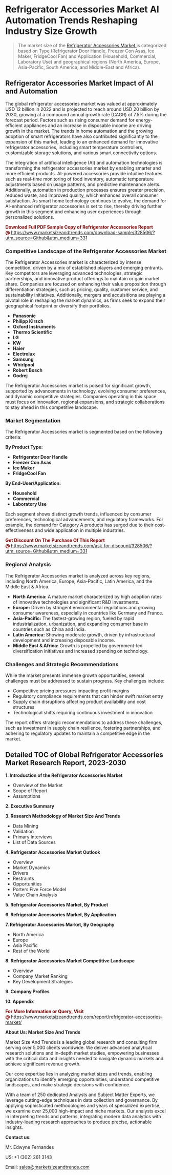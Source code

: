 <h1>Refrigerator Accessories Market AI Automation Trends Reshaping Industry Size Growth</h1><blockquote><p>The market size of the <a href="https://www.marketsizeandtrends.com/download-sample/328506/?utm_source=Github&amp;utm_medium=331" target="_blank">Refrigerator Accessories Market </a>is categorized based on Type (Refrigerator Door Handle, Freezer Con Asas, Ice Maker, FridgeCool Fan) and Application (Household, Commercial, Laboratory Use) and geographical regions (North America, Europe, Asia-Pacific, South America, and Middle-East and Africa).</p></blockquote><p><h2>Refrigerator Accessories Market Impact of AI and Automation</h2><p>The global refrigerator accessories market was valued at approximately USD 12 billion in 2022 and is projected to reach around USD 20 billion by 2030, growing at a compound annual growth rate (CAGR) of 7.5% during the forecast period. Factors such as rising consumer demand for energy-efficient appliances and an increase in disposable income are driving growth in the market. The trends in home automation and the growing adoption of smart refrigerators have also contributed significantly to the expansion of this market, leading to an enhanced demand for innovative refrigerator accessories, including smart temperature controllers, customizable storage solutions, and various smart connectivity options.</p><p>The integration of artificial intelligence (AI) and automation technologies is transforming the refrigerator accessories market by enabling smarter and more efficient products. AI-powered accessories provide intuitive features such as real-time monitoring of food inventory, automatic temperature adjustments based on usage patterns, and predictive maintenance alerts. Additionally, automation in production processes ensures greater precision, reduced waste, and improved quality, which enhances overall consumer satisfaction. As smart home technology continues to evolve, the demand for AI-enhanced refrigerator accessories is set to rise, thereby driving further growth in this segment and enhancing user experiences through personalized solutions.</p></p><p><strong><span style="color: #800000;">Download Full PDF Sample Copy of Refrigerator Accessories Report @</span>&nbsp;</strong><a href="https://www.marketsizeandtrends.com/download-sample/328506/?utm_source=Github&amp;utm_medium=331">https://www.marketsizeandtrends.com/download-sample/328506/?utm_source=Github&amp;utm_medium=331</a></p><h3>Competitive Landscape of the Refrigerator Accessories Market</h3><p>The Refrigerator Accessories market is characterized by intense competition, driven by a mix of established players and emerging entrants. Key competitors are leveraging advanced technologies, strategic partnerships, and innovative product offerings to maintain or gain market share. Companies are focused on enhancing their value proposition through differentiation strategies, such as pricing, quality, customer service, and sustainability initiatives. Additionally, mergers and acquisitions are playing a pivotal role in reshaping the market dynamics, as firms seek to expand their geographical footprint or diversify their portfolios.</p><p><strong><p><ul><li>Panasonic </li><li> Philipp Kirsch </li><li> Oxford Instruments </li><li> Thermo Scientific </li><li> LG </li><li> KW </li><li> Haier </li><li> Electrolux </li><li> Samsung </li><li> Whirlpool </li><li> Robert Bosch </li><li> Godrej</p></li></ul></p></strong></p><p>The Refrigerator Accessories market is poised for significant growth, supported by advancements in technology, evolving consumer preferences, and dynamic competitive strategies. Companies operating in this space must focus on innovation, regional expansions, and strategic collaborations to stay ahead in this competitive landscape.</p><h3>Market Segmentation</h3><p>The Refrigerator Accessories market is segmented based on the following criteria:</p><p><strong>By Product Type:</strong></p><p><strong><p><ul><li>Refrigerator Door Handle </li><li> Freezer Con Asas </li><li> Ice Maker </li><li> FridgeCool Fan</p></li></ul></p></strong></p><p><strong>By End-User/Application:</strong></p><p><strong><p><ul><li>Household </li><li> Commercial </li><li> Laboratory Use</p></li></ul></p></strong></p><p>Each segment shows distinct growth trends, influenced by consumer preferences, technological advancements, and regulatory frameworks. For example, the demand for Category A products has surged due to their cost-effectiveness and wide application in multiple industries.</p><p><strong><span style="color: #800000;">Get Discount On The Purchase Of This Report @&nbsp;</span></strong><a href="https://www.marketsizeandtrends.com/ask-for-discount/328506/?utm_source=Github&amp;utm_medium=331">https://www.marketsizeandtrends.com/ask-for-discount/328506/?utm_source=Github&amp;utm_medium=331</a></p><h3>Regional Analysis</h3><p>The Refrigerator Accessories market is analyzed across key regions, including North America, Europe, Asia-Pacific, Latin America, and the Middle East &amp; Africa.</p><ul><li><strong>North America:</strong> A mature market characterized by high adoption rates of innovative technologies and significant R&amp;D investments.</li><li><strong>Europe:</strong> Driven by stringent environmental regulations and growing consumer awareness, especially in countries like Germany and France.</li><li><strong>Asia-Pacific:</strong> The fastest-growing region, fueled by rapid industrialization, urbanization, and expanding consumer base in countries such as China and India.</li><li><strong>Latin America:</strong> Showing moderate growth, driven by infrastructural development and increasing disposable income.</li><li><strong>Middle East &amp; Africa:</strong> Growth is propelled by government-led diversification initiatives and increased spending on technology.</li></ul><h3>Challenges and Strategic Recommendations</h3><p>While the market presents immense growth opportunities, several challenges must be addressed to sustain progress. Key challenges include:</p><ul><li>Competitive pricing pressures impacting profit margins</li><li>Regulatory compliance requirements that can hinder swift market entry</li><li>Supply chain disruptions affecting product availability and cost structures</li><li>Technological shifts requiring continuous investment in innovation</li></ul><p>The report offers strategic recommendations to address these challenges, such as investment in supply chain resilience, fostering partnerships, and adhering to regulatory updates to maintain a competitive edge in the market.</p><h2>Detailed TOC of Global Refrigerator Accessories Market Research Report, 2023-2030</h2><p><strong>1. Introduction of the Refrigerator Accessories Market</strong></p><ul><li>Overview of the Market</li><li>Scope of Report</li><li>Assumptions&nbsp;</li></ul><p><strong>2. Executive Summary</strong></p><p><strong>3. Research Methodology of <strong>Market Size And Trends</strong></strong></p><ul><li>Data Mining</li><li>Validation</li><li>Primary Interviews</li><li>List of Data Sources&nbsp;</li></ul><p><strong>4. Refrigerator Accessories Market Outlook</strong></p><ul><li>Overview</li><li>Market Dynamics</li><li>Drivers</li><li>Restraints</li><li>Opportunities</li><li>Porters Five Force Model</li><li>Value Chain Analysis&nbsp;</li></ul><p><strong>5. Refrigerator Accessories Market, By Product</strong></p><p><strong>6. Refrigerator Accessories Market, By Application</strong></p><p><strong>7. Refrigerator Accessories Market, By Geography</strong></p><ul><li>North America</li><li>Europe</li><li>Asia Pacific</li><li>Rest of the World&nbsp;</li></ul><p><strong>8. Refrigerator Accessories Market Competitive Landscape</strong></p><ul><li>Overview</li><li>Company Market Ranking</li><li>Key Development Strategies&nbsp;</li></ul><p><strong>9. Company Profiles</strong></p><p><strong>10. Appendix</strong></p><p><strong><span style="color: #800000;">For More Information or Query, Visit @&nbsp;</span></strong><a href="https://www.marketsizeandtrends.com/report/refrigerator-accessories-market/">https://www.marketsizeandtrends.com/report/refrigerator-accessories-market/</a></p><p></p><p><strong>About Us:&nbsp;Market Size And Trends</strong></p><p>Market Size And Trends&nbsp;is a leading global research and consulting firm serving over 5,000 clients worldwide. We deliver advanced analytical research solutions and in-depth market studies, empowering businesses with the critical data and insights needed to navigate dynamic markets and achieve significant revenue growth.</p><p>Our core expertise lies in analyzing market sizes and trends, enabling organizations to identify emerging opportunities, understand competitive landscapes, and make strategic decisions with confidence.</p><p>With a team of 250 dedicated Analysts and Subject Matter Experts, we leverage cutting-edge techniques in data collection and governance. By applying sophisticated methodologies and years of specialized expertise, we examine over 25,000 high-impact and niche markets. Our analysts excel in interpreting trends and patterns, integrating modern data analytics with industry-leading research approaches to produce precise, actionable insights.</p><p><strong>Contact us:</strong></p><p>Mr. Edwyne Fernandes</p><p>US: +1 (302) 261 3143</p><p>Email: <a href="mailto:sales@marketsizeandtrends.com">sales@marketsizeandtrends.com</a>&nbsp;</p>
